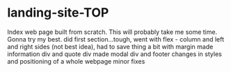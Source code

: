 # landing-site-TOP
Index web page built from scratch. This will probably take me some time. Gonna try my best.
did first section...tough, went with flex - column and left and right sides (not best idea), had to save thing a bit with margin
made information div and quote div
made modal div and footer
changes in styles and positioning of a whole webpage
minor fixes
